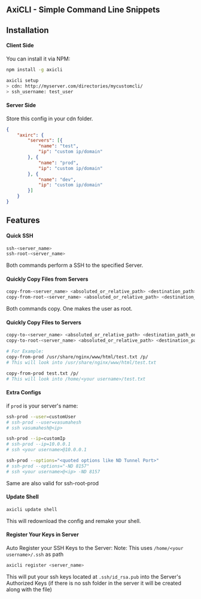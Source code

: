 ## AxiCLI - Simple Command Line Snippets

Installation
--------------------------------

#### Client Side
You can install it via NPM:
```sh
npm install -g axicli

axicli setup
> cdn: http://myserver.com/directories/mycustomcli/
> ssh_username: test_user
```

#### Server Side
Store this config in your cdn folder.
```json
{
	"axirc": {
		"servers": [{
			"name": "test",
			"ip": "custom ip/domain"
		}, {
			"name": "prod",
			"ip": "custom ip/domain"
		}, {
			"name": "dev",
			"ip": "custom ip/domain"
		}]
	}
}
```

Features
--------------------------------

#### Quick SSH
```sh
ssh-<server_name>
ssh-root-<server_name>
```
Both commands perform a SSH to the specified Server.

#### Quickly Copy Files from Servers
```sh
copy-from-<server_name> <absoluted_or_relative_path> <destination_path>
copy-from-root-<server_name> <absoluted_or_relative_path> <destination_path>
```
Both commands copy. One makes the user as root.

#### Quickly Copy Files to Servers
```sh
copy-to-<server_name> <absoluted_or_relative_path> <destination_path_on_server>
copy-to-root-<server_name> <absoluted_or_relative_path> <destination_path_on_server>

# For Example:
copy-from-prod /usr/share/nginx/www/html/test.txt /p/
# This will look into /usr/share/nginx/www/html/test.txt

copy-from-prod test.txt /p/
# This will look into /home/<your username>/test.txt
```

#### Extra Configs
if `prod` is your server's name:
```sh
ssh-prod --user=customUser
# ssh-prod --user=vasumahesh
# ssh vasumahesh@<ip>

ssh-prod --ip=customIp
# ssh-prod --ip=10.0.0.1
# ssh <your username>@10.0.0.1

ssh-prod --options="<quoted options like ND Tunnel Port>"
# ssh-prod --options="-ND 8157"
# ssh <your username>@<ip> -ND 8157
```
Same are also valid for ssh-root-prod

#### Update Shell
```sh
axicli update shell
```
This will redownload the config and remake your shell.

#### Register Your Keys in Server
Auto Register your SSH Keys to the Server:
Note: This uses `/home/<your username>/.ssh` as path
```sh
axicli register <server_name>
```
This will put your ssh keys located at `.ssh/id_rsa.pub` into the Server's Authorized Keys (if there is no ssh folder in the server it will be created along with the file)
